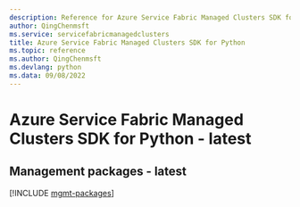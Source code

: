 ```yaml
---
description: Reference for Azure Service Fabric Managed Clusters SDK for Python
author: QingChenmsft
ms.service: servicefabricmanagedclusters
title: Azure Service Fabric Managed Clusters SDK for Python
ms.topic: reference
ms.author: QingChenmsft
ms.devlang: python
ms.data: 09/08/2022
---
```

# Azure Service Fabric Managed Clusters SDK for Python - latest

## Management packages - latest
[!INCLUDE [mgmt-packages](service-fabric-managed-clusters-mgmt-index.md)]